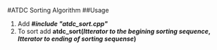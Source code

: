#ATDC Sorting Algorithm
##Usage 
1. Add **_#include "atdc_sort.cpp"_**
2. To sort add **atdc_sort(_Itterator to the begining sorting sequence_, _Itterator to ending of sorting sequense_)**
